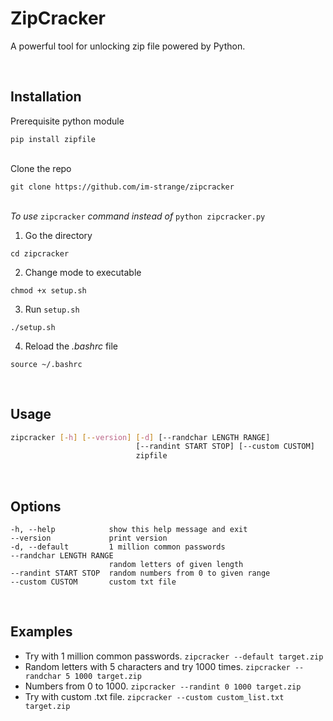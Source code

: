 # ZipCracker
A powerful tool for unlocking zip file powered by Python.

&nbsp;  
## Installation

Prerequisite python module
```
pip install zipfile
```

&nbsp;  
Clone the repo
```
git clone https://github.com/im-strange/zipcracker
```

&nbsp;   
*To use* `zipcracker` *command instead of* `python zipcracker.py`
1. Go the directory
  ```
  cd zipcracker
  ```
2. Change mode to executable
  ```
  chmod +x setup.sh
  ```
3. Run `setup.sh`
  ```
  ./setup.sh
  ```
4. Reload the *.bashrc* file
  ```
  source ~/.bashrc
  ```

&nbsp;  
## Usage
```bash
zipcracker [-h] [--version] [-d] [--randchar LENGTH RANGE]
                            [--randint START STOP] [--custom CUSTOM]
                            zipfile
```

&nbsp;  
## Options
```
-h, --help            show this help message and exit
--version             print version
-d, --default         1 million common passwords
--randchar LENGTH RANGE
                      random letters of given length
--randint START STOP  random numbers from 0 to given range
--custom CUSTOM       custom txt file
```

&nbsp;  
## Examples
- Try with 1 million common passwords. 
   `zipcracker --default target.zip`
- Random letters with 5 characters and try 1000 times. 
   `zipcracker --randchar 5 1000 target.zip`
- Numbers from 0 to 1000.
   `zipcracker --randint 0 1000 target.zip`
- Try with custom .txt file.
   `zipcracker --custom custom_list.txt target.zip`

